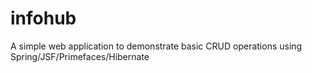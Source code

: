 # infohub
A simple web application to demonstrate basic CRUD operations using Spring/JSF/Primefaces/Hibernate
